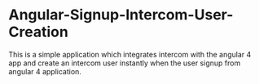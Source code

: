 # Angular-Signup-Intercom-User-Creation
This is a simple application which integrates intercom with the angular 4 app and create an intercom user instantly when the user signup from angular 4 application.

